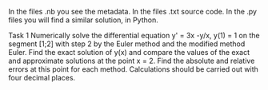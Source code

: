 In the files .nb you see the metadata. In the files .txt source code. In the .py files you will find a similar solution, in Python.

Task 1
Numerically solve the differential equation 
y' = 3x -y/x, y(1) = 1
on the segment [1;2] with step 2 by the Euler method and the modified method Euler. Find the exact solution of y(x) and compare the values of the exact and approximate solutions at the point x = 2. Find the absolute and relative errors at this point for each method. Calculations should be carried out with four decimal places.
